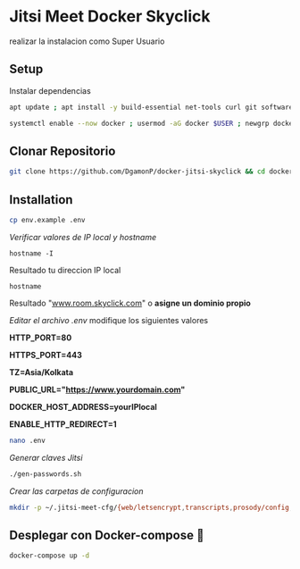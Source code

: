 # Jitsi Meet Docker Skyclick

realizar la instalacion como Super Usuario
## Setup

Instalar dependencias 
```bash
apt update ; apt install -y build-essential net-tools curl git software-properties-common neofetch apt-transport-https ca-certificates curl gnupg-agent docker.io docker-compose
```
```bash
systemctl enable --now docker ; usermod -aG docker $USER ; newgrp docker
```
## Clonar Repositorio

```bash
git clone https://github.com/DgamonP/docker-jitsi-skyclick && cd docker-jitsi-skyclick
```
## Installation

```bash
cp env.example .env
```
_Verificar valores de IP local y hostname_

```
hostname -I
```
Resultado tu direccion IP local

```
hostname
```
Resultado "www.room.skyclick.com" o **asigne un dominio propio**

_Editar el archivo .env_
modifique los siguientes valores

**HTTP_PORT=80**

**HTTPS_PORT=443**

**TZ=Asia/Kolkata**

**PUBLIC_URL="https://www.yourdomain.com"**

**DOCKER_HOST_ADDRESS=yourIPlocal**

**ENABLE_HTTP_REDIRECT=1**

```bash
nano .env
```
_Generar claves Jitsi_

```bash
./gen-passwords.sh
```
_Crear las carpetas de configuracion_

```bash
mkdir -p ~/.jitsi-meet-cfg/{web/letsencrypt,transcripts,prosody/config,prosody/prosody-plugins-custom,jicofo,jvb,jigasi,jibri}
```

## Desplegar con Docker-compose 🚀

```bash
docker-compose up -d
```



